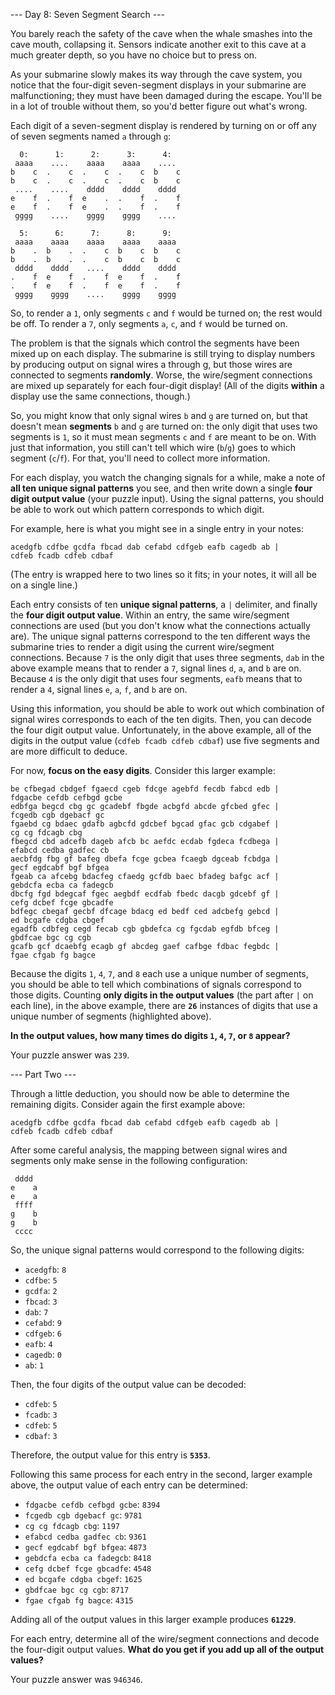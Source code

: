 --- Day 8: Seven Segment Search ---

You barely reach the safety of the cave when the whale smashes into the cave
mouth, collapsing it. Sensors indicate another exit to this cave at a much
greater depth, so you have no choice but to press on.

As your submarine slowly makes its way through the cave system, you notice that
the four-digit seven-segment displays in your submarine are malfunctioning;
they must have been damaged during the escape. You'll be in a lot of trouble
without them, so you'd better figure out what's wrong.

Each digit of a seven-segment display is rendered by turning on or off any of
seven segments named `a` through `g`:

```
  0:      1:      2:      3:      4:
 aaaa    ....    aaaa    aaaa    ....
b    c  .    c  .    c  .    c  b    c
b    c  .    c  .    c  .    c  b    c
 ....    ....    dddd    dddd    dddd
e    f  .    f  e    .  .    f  .    f
e    f  .    f  e    .  .    f  .    f
 gggg    ....    gggg    gggg    ....

  5:      6:      7:      8:      9:
 aaaa    aaaa    aaaa    aaaa    aaaa
b    .  b    .  .    c  b    c  b    c
b    .  b    .  .    c  b    c  b    c
 dddd    dddd    ....    dddd    dddd
.    f  e    f  .    f  e    f  .    f
.    f  e    f  .    f  e    f  .    f
 gggg    gggg    ....    gggg    gggg
```

So, to render a `1`, only segments `c` and `f` would be turned on; the rest
would be off. To render a `7`, only segments `a`, `c`, and `f` would be turned
on.

The problem is that the signals which control the segments have been mixed up
on each display. The submarine is still trying to display numbers by producing
output on signal wires a through g, but those wires are connected to segments
**randomly**. Worse, the wire/segment connections are mixed up separately for
each four-digit display! (All of the digits **within** a display use the same
connections, though.)

So, you might know that only signal wires `b` and `g` are turned on, but that
doesn't mean **segments** `b` and `g` are turned on: the only digit that uses
two segments is `1`, so it must mean segments `c` and `f` are meant to be on.
With just that information, you still can't tell which wire (`b`/`g`) goes to
which segment (`c`/`f`). For that, you'll need to collect more information.

For each display, you watch the changing signals for a while, make a note of
**all ten unique signal patterns** you see, and then write down a single **four
digit output value** (your puzzle input). Using the signal patterns, you should
be able to work out which pattern corresponds to which digit.

For example, here is what you might see in a single entry in your notes:

```
acedgfb cdfbe gcdfa fbcad dab cefabd cdfgeb eafb cagedb ab |
cdfeb fcadb cdfeb cdbaf
```

(The entry is wrapped here to two lines so it fits; in your notes, it will all
be on a single line.)

Each entry consists of ten **unique signal patterns**, a `|` delimiter, and
finally the **four digit output value**. Within an entry, the same wire/segment
connections are used (but you don't know what the connections actually are).
The unique signal patterns correspond to the ten different ways the submarine
tries to render a digit using the current wire/segment connections. Because `7`
is the only digit that uses three segments, `dab` in the above example means
that to render a `7`, signal lines `d`, `a`, and `b` are on. Because `4` is the
only digit that uses four segments, `eafb` means that to render a `4`, signal
lines `e`, `a`, `f`, and `b` are on.

Using this information, you should be able to work out which combination of
signal wires corresponds to each of the ten digits. Then, you can decode the
four digit output value. Unfortunately, in the above example, all of the digits
in the output value (`cdfeb fcadb cdfeb cdbaf`) use five segments and are more
difficult to deduce.

For now, **focus on the easy digits**. Consider this larger example:

```
be cfbegad cbdgef fgaecd cgeb fdcge agebfd fecdb fabcd edb |
fdgacbe cefdb cefbgd gcbe
edbfga begcd cbg gc gcadebf fbgde acbgfd abcde gfcbed gfec |
fcgedb cgb dgebacf gc
fgaebd cg bdaec gdafb agbcfd gdcbef bgcad gfac gcb cdgabef |
cg cg fdcagb cbg
fbegcd cbd adcefb dageb afcb bc aefdc ecdab fgdeca fcdbega |
efabcd cedba gadfec cb
aecbfdg fbg gf bafeg dbefa fcge gcbea fcaegb dgceab fcbdga |
gecf egdcabf bgf bfgea
fgeab ca afcebg bdacfeg cfaedg gcfdb baec bfadeg bafgc acf |
gebdcfa ecba ca fadegcb
dbcfg fgd bdegcaf fgec aegbdf ecdfab fbedc dacgb gdcebf gf |
cefg dcbef fcge gbcadfe
bdfegc cbegaf gecbf dfcage bdacg ed bedf ced adcbefg gebcd |
ed bcgafe cdgba cbgef
egadfb cdbfeg cegd fecab cgb gbdefca cg fgcdab egfdb bfceg |
gbdfcae bgc cg cgb
gcafb gcf dcaebfg ecagb gf abcdeg gaef cafbge fdbac fegbdc |
fgae cfgab fg bagce
```

Because the digits `1`, `4`, `7`, and `8` each use a unique number of segments,
you should be able to tell which combinations of signals correspond to those
digits. Counting **only digits in the output values** (the part after `|` on
each line), in the above example, there are **`26`** instances of digits that
use a unique number of segments (highlighted above).

**In the output values, how many times do digits `1`, `4`, `7`, or `8`
appear?**

Your puzzle answer was `239`.

--- Part Two ---

Through a little deduction, you should now be able to determine the remaining
digits. Consider again the first example above:

```
acedgfb cdfbe gcdfa fbcad dab cefabd cdfgeb eafb cagedb ab |
cdfeb fcadb cdfeb cdbaf
```

After some careful analysis, the mapping between signal wires and segments only
make sense in the following configuration:

```
 dddd
e    a
e    a
 ffff
g    b
g    b
 cccc
```

So, the unique signal patterns would correspond to the following digits:

- `acedgfb`: `8`
- `cdfbe`: `5`
- `gcdfa`: `2`
- `fbcad`: `3`
- `dab`: `7`
- `cefabd`: `9`
- `cdfgeb`: `6`
- `eafb`: `4`
- `cagedb`: `0`
- `ab`: `1`

Then, the four digits of the output value can be decoded:

- `cdfeb`: `5`
- `fcadb`: `3`
- `cdfeb`: `5`
- `cdbaf`: `3`

Therefore, the output value for this entry is **`5353`**.

Following this same process for each entry in the second, larger example above,
the output value of each entry can be determined:

- `fdgacbe cefdb cefbgd gcbe`: `8394`
- `fcgedb cgb dgebacf gc`: `9781`
- `cg cg fdcagb cbg`: `1197`
- `efabcd cedba gadfec cb`: `9361`
- `gecf egdcabf bgf bfgea`: `4873`
- `gebdcfa ecba ca fadegcb`: `8418`
- `cefg dcbef fcge gbcadfe`: `4548`
- `ed bcgafe cdgba cbgef`: `1625`
- `gbdfcae bgc cg cgb`: `8717`
- `fgae cfgab fg bagce`: `4315`

Adding all of the output values in this larger example produces **`61229`**.

For each entry, determine all of the wire/segment connections and decode the
four-digit output values. **What do you get if you add up all of the output
values?**

Your puzzle answer was `946346`.
